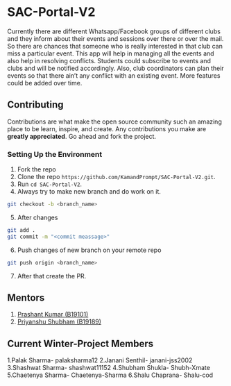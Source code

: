 # SAC-Portal-V2
Currently there are different Whatsapp/Facebook groups of different clubs and they inform about their events and sessions over there or over the mail. So there are chances that someone who is really interested in that club can miss a particular event. This app will help in managing all the events and also help in resolving conflicts.
Students could subscribe to events and clubs and will be notified accordingly.
Also, club coordinators can plan their events so that there ain’t any conflict with an existing event.
More features could be added over time.

## Contributing
Contributions are what make the open source community such an amazing place to be learn, inspire, and create. Any contributions you make are **greatly appreciated**. Go ahead and fork the project.

### Setting Up the Environment

1. Fork the repo
2. Clone the repo `https://github.com/KamandPrompt/SAC-Portal-V2.git`.
3. Run `cd SAC-Portal-V2`.
4. Always try to make new branch and do work on it.
```bash
git checkout -b <branch_name>
```
5. After changes 
```bash
git add .
git commit -m "<commit meassage>"
```
6. Push changes of new branch on your remote repo
```bash
git push origin <branch_name>
```
7. After that create the PR.



## Mentors

1. [Prashant Kumar (B19101)](https://github.com/prashant280920)
2. [Priyanshu Shubham (B19189)](https://github.com/priyanshu-shubham)

## Current Winter-Project Members

1.Palak Sharma- palaksharma12
2.Janani Senthil- janani-jss2002
3.Shashwat Sharma- shashwat11152
4.Shubham Shukla- Shubh-Xmate
5.Chaetenya Sharma- Chaetenya-Sharma
6.Shalu Chaprana- Shalu-cod